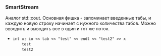 ### SmartStream
Аналог std::cout. Основная фишка - запоминает введенные табы, и каждую новую строку начинает с нужного количества табов.
Можно ввводить и выводить все в один и тот же поток.
* `int x; io << tab << "test" << endl << "test2" >> x`  
      `    test`    
      `    test2`
